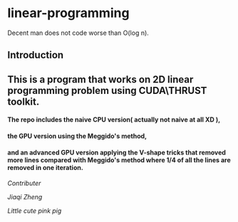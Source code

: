 # linear-programming

Decent man does not code worse than O(log n).
## Introduction
## This is a program that works on 2D linear programming problem using CUDA\THRUST toolkit.    

#### The repo includes the naive CPU version( actually not naive at all XD ),    
#### the GPU version using the Meggido's method,   
#### and an advanced GPU version applying the V-shape tricks that removed more lines compared with Meggido's method where 1/4 of all the lines are removed in one iteration.

*Contributer*

*Jiaqi Zheng* 

*Little cute pink pig*  
